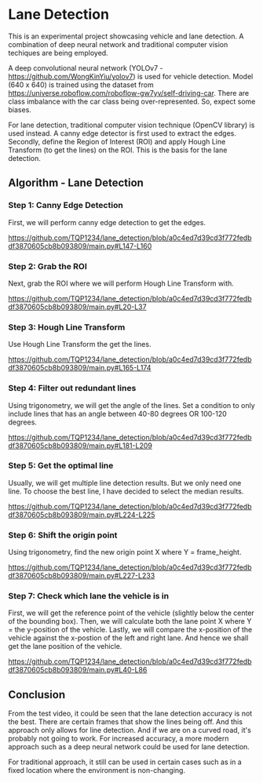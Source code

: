 # Lane Detection

This is an experimental project showcasing vehicle and lane detection. A combination of deep neural network and traditional computer vision techiques are being employed.

A deep convolutional neural network (YOLOv7 - https://github.com/WongKinYiu/yolov7) is used for vehicle detection. Model (640 x 640) is trained using the dataset from https://universe.roboflow.com/roboflow-gw7yv/self-driving-car. There are class imbalance with the car class being over-represented. So, expect some biases.

For lane detection, traditional computer vision technique (OpenCV library) is used instead. A canny edge detector is first used to extract the edges. Secondly, define the Region of Interest (ROI) and apply Hough Line Transform (to get the lines) on the ROI. This is the basis for the lane detection.

## Algorithm - Lane Detection

### Step 1: Canny Edge Detection

First, we will perform canny edge detection to get the edges.

https://github.com/TQP1234/lane_detection/blob/a0c4ed7d39cd3f772fedbdf3870605cb8b093809/main.py#L147-L160

### Step 2: Grab the ROI

Next, grab the ROI where we will perform Hough Line Transform with.

https://github.com/TQP1234/lane_detection/blob/a0c4ed7d39cd3f772fedbdf3870605cb8b093809/main.py#L20-L37

### Step 3: Hough Line Transform

Use Hough Line Transform the get the lines.

https://github.com/TQP1234/lane_detection/blob/a0c4ed7d39cd3f772fedbdf3870605cb8b093809/main.py#L165-L174

### Step 4: Filter out redundant lines

Using trigonometry, we will get the angle of the lines. Set a condition to only include lines that has an angle between 40-80 degrees OR 100-120 degrees.

https://github.com/TQP1234/lane_detection/blob/a0c4ed7d39cd3f772fedbdf3870605cb8b093809/main.py#L181-L209

### Step 5: Get the optimal line

Usually, we will get multiple line detection results. But we only need one line. To choose the best line, I have decided to select the median results.

https://github.com/TQP1234/lane_detection/blob/a0c4ed7d39cd3f772fedbdf3870605cb8b093809/main.py#L224-L225

### Step 6: Shift the origin point

Using trigonometry, find the new origin point X where Y = frame_height.

https://github.com/TQP1234/lane_detection/blob/a0c4ed7d39cd3f772fedbdf3870605cb8b093809/main.py#L227-L233

### Step 7: Check which lane the vehicle is in

First, we will get the reference point of the vehicle (slightly below the center of the bounding box). Then, we will calculate both the lane point X where Y = the y-position of the vehicle. Lastly, we will compare the x-position of the vehicle against the x-postion of the left and right lane. And hence we shall get the lane position of the vehicle.

https://github.com/TQP1234/lane_detection/blob/a0c4ed7d39cd3f772fedbdf3870605cb8b093809/main.py#L40-L86

## Conclusion

From the test video, it could be seen that the lane detection accuracy is not the best. There are certain frames that show the lines being off. And this approach only allows for line detection. And if we are on a curved road, it's probably not going to work. For increased accuracy, a more modern approach such as a deep neural network could be used for lane detection.

For traditional approach, it still can be used in certain cases such as in a fixed location where the environment is non-changing.
